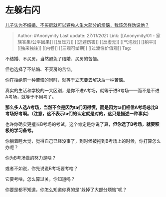 # 左躲右闪
[儿子认为不结婚、不买房就可以避免人生大部分的烦恼，我该怎样劝说他？](https://www.zhihu.com/question/435301966/answer/2245362452)

> Author: #Anonymity 
> Last update: *27/11/2021* 
> Link: [[Anonymity/01 - 家族答集/公平因果]]  [[反压力]] [[逃避伤害]] [[反虚无]] [[气泡膜]] [[躺平]] [[独来独往]] [[内卷]] [[三观可塑期]] [[过渡性价值观]]
> Tag:  

不结婚、不买房，当然避免了结婚、买房的苦恼。

但也选择了不结婚、不买房的苦恼。

你在拒绝前一种苦恼的同时，就等于立志要去解决后一种苦恼。

真实的生活和学校的一大区别，是你不进A考场，就等于进B考场——而不是不进A考场，就等于不用考了。

**那么多人选A考场，当然不会是因为ta们闲得慌，而是因为ta们相信A考场总比B考场好考啊。（注意，这不表示ta们的认定就是对的，这只是描述一种事实）**

也许你确实更擅长B考场的考试，这个肯定是你说了算，**但你选了B考场，就要积极的学习备考。**

你躺着睡大觉，觉得自己已经没事了，到时候被拖到B考场上的时候，你打算怎么办呢？

你为B考场做的努力是啥？

或者不如说，你先说说B考场要考啥？

它要考啥，怎么算过关，你知道吗？

你要是都不知道，你怎么知道你真的是“躲掉了大部分烦恼”呢？

